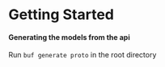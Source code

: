 # Getting Started

#### Generating the models from the api
Run ```buf generate proto``` in the root directory 

